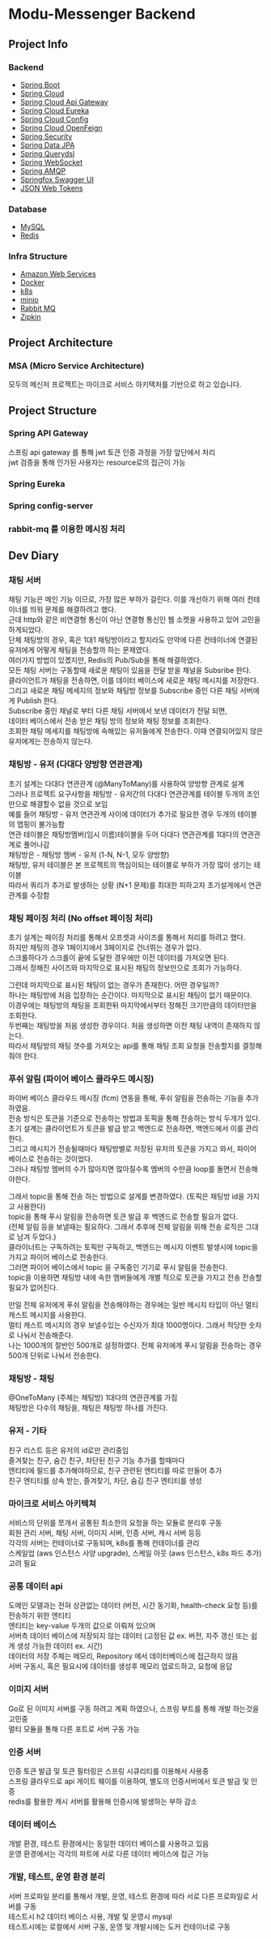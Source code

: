 # Modu-Messenger Backend

## Project Info

### Backend

- [Spring Boot](https://spring.io/projects/spring-boot)
- [Spring Cloud](https://spring.io/projects/spring-cloud)
- [Spring Cloud Api Gateway](https://spring.io/projects/spring-cloud-gateway)
- [Spring Cloud Eureka](https://cloud.spring.io/spring-cloud-netflix/reference/html/)
- [Spring Cloud Config](https://docs.spring.io/spring-cloud-config/docs/current/reference/html/)
- [Spring Cloud OpenFeign](https://cloud.spring.io/spring-cloud-openfeign/reference/html)
- [Spring Security](https://spring.io/projects/spring-security)
- [Spring Data JPA](https://spring.io/projects/spring-data-jpa)
- [Spring Querydsl](http://querydsl.com/)
- [Spring WebSocket](https://spring.io/guides/gs/messaging-stomp-websocket/)
- [Spring AMQP](https://spring.io/projects/spring-amqp)
- [Springfox Swagger UI](http://springfox.github.io/springfox/docs/current/)
- [JSON Web Tokens](https://jwt.io/)

### Database

- [MySQL](https://www.mysql.com/)
- [Redis](https://redis.io/)

### Infra Structure

- [Amazon Web Services](https://aws.amazon.com/)
- [Docker](https://www.docker.com/)
- [k8s](https://kubernetes.io/ko/)
- [minio](https://min.io/)
- [Rabbit MQ](https://www.rabbitmq.com/)
- [Zipkin](https://zipkin.io/)

## Project Architecture

### MSA (Micro Service Architecture)

모두의 메신저 프로젝트는 마이크로 서비스 아키텍처를 기반으로 하고 있습니다.  

## Project Structure

### Spring API Gateway
스프링 api gateway 를 통해 jwt 토큰 인증 과정을 가장 앞단에서 처리  
jwt 검증을 통해 인가된 사용자는 resource로의 접근이 가능  

### Spring Eureka

### Spring config-server

### rabbit-mq 를 이용한 메시징 처리

## Dev Diary

### 채팅 서버
채팅 기능은 메인 기능 이므로, 가장 많은 부하가 걸린다. 이를 개선하기 위해 여러 컨테이너를 띄워 문제를 해결하려고 했다.  
근데 http와 같은 비연결형 통신이 아닌 연결형 통신인 웹 소켓을 사용하고 있어 고민을 하게되었다.  
단체 채팅방의 경우, 혹은 1대1 채팅방이라고 할지라도 만약에 다른 컨테이너에 연결된 유저에게 어떻게 채팅을 전송할까 하는 문제였다.  
여러가지 방법이 있곘지만, Redis의 Pub/Sub을 통해 해결하였다.  
모든 채팅 서버는 구동할때 새로운 채팅이 있음을 전달 받을 채널을 Subsribe 한다.  
클라이언트가 채팅을 전송하면, 이를 데이터 베이스에 새로운 채팅 메시지를 저장한다.  
그리고 새로운 채팅 메세지의 정보와 채팅방 정보를 Subscribe 중인 다른 채팅 서버에게 Publish 한다.  
Subscribe 중인 채널로 부터 다른 채팅 서버에서 보낸 데이터가 전달 되면,  
데이터 베이스에서 전송 받은 채팅 방의 정보와 채팅 정보를 조회한다.  
조회한 채팅 메세지를 채팅방에 속해있는 유저들에게 전송한다. 이때 연결되어있지 않은 유저에게는 전송하지 않는다.  

### 채팅방 - 유저 (다대다 양방향 연관관계)
초기 설계는 다대다 연관관계 (@ManyToMany)를 사용하여 양방향 관계로 설계   
그러나 프로젝트 요구사항을 채팅방 - 유저간의 다대다 연관관계를 테이블 두개의 조인만으로 해결할수 없을 것으로 보임   
예를 들어 채팅방 - 유저 연관관계 사이에 데이터가 추가로 필요한 경우 두개의 테이블의 맵핑이 불가능함   
연관 테이블은 채팅방멤버(임시 이름)테이블을 두어 다대다 연관관계를 1대다의 연관관계로 풀어나감  
채팅방은 - 채팅방 멤버 - 유저 (1-N, N-1, 모두 양방향)  
채팅방, 유저 테이블은 본 프로젝트의 핵심이되는 테이블로 부하가 가장 많이 생기는 테이블   
따라서 쿼리가 추가로 발생하는 상황 (N+1 문제)를 최대한 피하고자 초기설게에서 연관관계를 수정함   

### 채팅 페이징 처리 (No offset 페이징 처리)
초기 설계는 페이징 처리를 통해서 오프셋과 사이즈를 통해서 처리를 하려고 했다.  
하지만 채팅의 경우 1페이지에서 3페이지로 건너뛰는 경우가 없다.  
스크롤하다가 스크롤이 끝에 도달한 경우에만 이전 데이터를 가져오면 된다.  
그래서 정해진 사이즈와 마지막으로 표시된 채팅의 정보만으로 조회가 가능하다.  

그런데 마지막으로 표시된 채팅이 없는 경우가 존재한다. 어떤 경우일까?  
하나는 채팅방에 처음 입장하는 순간이다. 마지막으로 표시된 채팅이 없기 때문이다.  
이경우에는 채팅방의 채팅을 조회한뒤 마지막에서부터 정해진 크기만큼의 데이터만을 조회한다.  
두번째는 채팅방을 처음 생성한 경우이다. 처음 생성하면 이전 채팅 내역이 존재하지 않는다.  
따라서 채팅방의 채팅 갯수를 가져오는 api를 통해 채팅 조회 요청을 전송할지를 결정해줘야 한다.  

### 푸쉬 알림 (파이어 베이스 클라우드 메시징)
파이버 베이스 클라우드 메시징 (fcm) 연동을 통해, 푸쉬 알림을 전송하는 기능을 추가하였음.  
전송 방식은 토큰을 기준으로 전송하는 방법과 토픽을 통해 전송하는 방식 두개가 있다.  
초기 설계는 클라이언트가 토큰을 발급 받고 백엔드로 전송하면, 백엔드에서 이를 관리한다.  
그리고 메시지가 전송될때마다 채팅방별로 저장된 유저의 토큰을 가지고 와서, 파이어 베이스로 전송하는 것이었다.  
그러나 채팅방 멤버의 수가 많아지면 많아질수록 멤버의 수만큼 loop를 돌면서 전송해야한다.  

그래서 topic을 통해 전송 하는 방법으로 설계를 변경하였다. (토픽은 채팅방 id을 가지고 사용한다)  
topic을 통해 푸시 알림을 전송하면 토큰 발급 후 백엔드로 전송할 필요가 없다.  
(전체 알림 등을 보낼때는 필요하다. 그래서 추후에 전체 알림을 위해 전송 로직은 그대로 남겨 두었다.)  
클라이너트는 구독하려는 토픽만 구독하고, 백엔드는 메시지 이벤트 발생시에 topic을 가지고 파이어 베이스로 전송한다.  
그러면 파이어 베이스에서 topic 을 구독중인 기기로 푸시 알림을 전송한다.   
topic을 이용하면 채팅방 내에 속한 멤버들에게 개별 적으로 토큰을 가지고 전송 전송할 필요가 없어진다.  

만일 전체 유저에게 푸쉬 알림을 전송해야하는 경우에는 일반 메시지 타입이 아닌 멀티 캐스트 메시지를 사용한다.  
멀티 캐스트 메시지의 경우 보낼수있는 수신자가 최대 1000명이다. 그래서 적당한 숫자로 나눠서 전송해준다.  
나는 1000개의 절반인 500개로 설정하였다. 전체 유저에게 푸시 알림을 전송하는 경우 500개 단위로 나눠서 전송한다.  

### 채팅방 - 채팅  
@OneToMany (주체는 채팅방)
1대다의 연관관계를 가짐  
채팅방은 다수의 채팅을, 채팅은 채팅방 하나를 가진다.  

### 유저 - 기타  
친구 리스트 등은 유저의 id로만 관리중임  
즐겨찾는 친구, 숨긴 친구, 차단된 친구 기능 추가를 할때마다  
엔티티에 필드를 추가해야하므로, 친구 관련된 엔티티를 따로 만들어 추가  
친구 엔티티를 상속 받는, 즐겨찾기, 차단, 숨김 친구 엔티티를 생성

### 마이크로 서비스 아키텍쳐
서비스의 단위를 쪼개서 공통된 최소한의 요청을 하는 모듈로 분리후 구동   
회원 관리 서버, 채팅 서버, 이미지 서버, 인증 서버, 캐시 서버 등등   
각각의 서버는 컨테이너로 구동되며, k8s를 통해 컨테이너를 관리   
스케일업 (aws 인스턴스 사양 upgrade), 스케일 아웃 (aws 인스턴스, k8s 파드 추가) 고려 필요   

### 공통 데이터 api
도메인 모델과는 전혀 상관없는 데이터 (버전, 시간 동기화, health-check 요청 등)를 전송하기 위한 엔티티   
엔티티는 key-value 두개의 값으로 이뤄져 있으며   
서버측 데이터 베이스에 저장되지 않는 데이터 (고정된 값 ex. 버전, 자주 갱신 또는 쉽게 생성 가능한 데이터 ex. 시간)   
데이터의 저장 주체는 메모리, Repository 에서 데이터베이스에 접근하지 않음   
서버 구동시, 혹은 필요시에 데이터를 생성후 메모리 업로드하고, 요청에 응답   

### 이미지 서버
Go로 된 이미지 서버를 구동 하려고 계획 하였으나,
스프링 부트를 통해 개발 하는것을 고민중  
멀티 모듈을 통해 다른 포트로 서버 구동 가능  

### 인증 서버
인증 토큰 발급 및 토큰 필터링은 스프링 시큐리티를 이용해서 사용중  
스프링 클라우드로 api 게이트 웨이를 이용하여, 별도의 인증서버에서 토큰 발급 및 인증  
redis를 활용한 캐시 서버를 활용해 인증시에 발생하는 부하 감소   

### 데이터 베이스
개발 환경, 테스트 환경에서는 동일한 데이터 베이스를 사용하고 있음  
운영 환경에서는 각각의 파트에 서로 다른 데이터 베이스에 접근 가능  

### 개발, 테스트, 운영 환경 분리
서버 프로파일 분리를 통해서 개발, 운영, 테스트 환경에 따라 서로 다른 프로파일로 서버를 구동   
테스트시 h2 데이터 베이스 사용, 개발 및 운영시 mysql   
테스트시에는 로컬에서 서버 구동, 운영 및 개발시에는 도커 컨테이너로 구동   